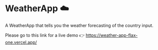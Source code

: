# WeatherApp :cloud:

A WeatherApp that tells you the weather forecasting of the country input. 

Please go to this link for a live demo :point_right: https://weather-app-flax-one.vercel.app/
